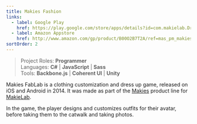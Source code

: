 ```yaml
---
title: Makies Fashion
links:
  - label: Google Play
    href: https://play.google.com/store/apps/details?id=com.makielab.DressUp
  - label: Amazon Appstore
    href: http://www.amazon.com/gp/product/B00O2B7T2A/ref=mas_pm_makies_fashion
sortOrder: 2
---
```


<youtube title="Makies Fashion Trailer" videoid="JUZpoy43kDk"></youtube>

> Project Roles: **Programmer**\
> Languages: **C#** | **JavaScript** | **Sass**\
> Tools: **Backbone.js** | **Coherent UI** | **Unity**

Makies FabLab is a clothing customization and dress up game, released on iOS and
Android in 2014. It was made as part of the [Makies](https://mymakie.com/)
product line for [MakieLab](https://mymakie.com/).

In the game, the player designs and customizes outfits for their avatar, before
taking them to the catwalk and taking photos.
